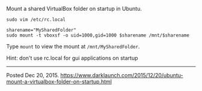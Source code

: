 Mount a shared VirtualBox folder on startup in Ubuntu.

```
sudo vim /etc/rc.local
```

```
sharename="MySharedFolder"
sudo mount -t vboxsf -o uid=1000,gid=1000 $sharename /mnt/$sharename
```

Type `mount` to view the mount at `/mnt/MySharedFolder`.

Hint: don't use rc.local for gui applications on startup

---


Posted Dec 20, 2015.
https://www.darklaunch.com/2015/12/20/ubuntu-mount-a-virtualbox-folder-on-startup.html